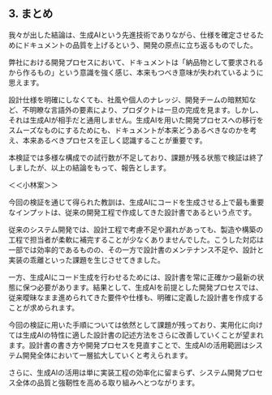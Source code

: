 ## 3. まとめ
我々が出した結論は、生成AIという先進技術でありながら、仕様を確定させるためにドキュメントの品質を上げるという、開発の原点に立ち返るものでした。

弊社における開発プロセスにおいて、ドキュメントは「納品物として要求されるから作るもの」という意識を強く感じ、本来もつべき意味が失われているように思えます。

設計仕様を明確にしなくても、社風や個人のナレッジ、開発チームの暗黙知など、不明瞭な言語外の要素により、プロダクトは一旦の完成を見ます。しかし、それは生成AIが相手だと通用しません。生成AIを用いた開発プロセスへの移行をスムーズなものにするためにも、ドキュメントが本来どうあるべきなのかを考え、本来あるべきプロセスを正しく認識することが重要です。

本検証では多様な構成での試行数が不足しており、課題が残る状態で検証は終了しましたが、以上の結論をもって、報告とします。



＜＜小林案＞＞

今回の検証を通じて得られた教訓は、生成AIにコードを生成させる上で最も重要なインプットは、従来の開発工程で作成してきた設計書であるという点です。

従来のシステム開発では、設計工程で考慮不足や漏れがあっても、製造や構築の工程で担当者が柔軟に補完することが少なくありませんでした。こうした対応は一部では効率的であるものの、その一方で設計書のメンテナンス不足や、設計と実装の乖離といった課題を生じさせてきました。

一方、生成AIにコード生成を行わせるためには、設計書を常に正確かつ最新の状態に保つ必要があります。結果として、生成AIを前提とした開発プロセスでは、従来曖昧なまま進められてきた要件や仕様も、明確に定義した設計書を作成することが求められます。

今回の検証に用いた手順については依然として課題が残っており、実用化に向けては生成AIの特性に適した設計書の記述方法をさらに改善していくことが望まれます。設計書の書き方や開発プロセスを見直すことで、生成AIの活用範囲はシステム開発全体において一層拡大していくと考えられます。

さらに、生成AIの活用は単に実装工程の効率化に留まらず、システム開発プロセス全体の品質と強靭性を高める取り組みへとつながります。

